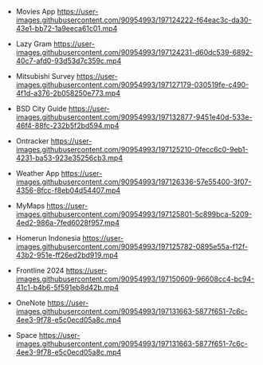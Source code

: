 - Movies App
https://user-images.githubusercontent.com/90954993/197124222-f64eac3c-da30-43e1-bb72-1a9eeca61c01.mp4


- Lazy Gram
https://user-images.githubusercontent.com/90954993/197124231-d60dc539-6892-40c7-afd0-93d53d7c359c.mp4


- Mitsubishi Survey
https://user-images.githubusercontent.com/90954993/197127179-030519fe-c490-4f1d-a376-2b058250e773.mp4

- BSD City Guide
https://user-images.githubusercontent.com/90954993/197132877-9451e40d-533e-46f4-88fc-232b5f2bd594.mp4

- Ontracker
https://user-images.githubusercontent.com/90954993/197125210-0fecc6c0-9eb1-4231-ba53-923e35256cb3.mp4

- Weather App
https://user-images.githubusercontent.com/90954993/197126336-57e55400-3f07-4356-8fcc-f8eb04d54407.mp4

- MyMaps
https://user-images.githubusercontent.com/90954993/197125801-5c899bca-5209-4ed2-986a-7fed6028f957.mp4


- Homerun Indonesia
https://user-images.githubusercontent.com/90954993/197125782-0895e55a-f12f-43b2-951e-ff26ed2bd919.mp4


- Frontline 2024
https://user-images.githubusercontent.com/90954993/197150609-96608cc4-bc94-41c1-b4b6-5f591eb8d42b.mp4


- OneNote
https://user-images.githubusercontent.com/90954993/197131663-5877f651-7c6c-4ee3-9f78-e5c0ecd05a8c.mp4

- Space
https://user-images.githubusercontent.com/90954993/197131663-5877f651-7c6c-4ee3-9f78-e5c0ecd05a8c.mp4


